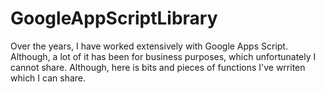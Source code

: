 # GoogleAppScriptLibrary
Over the years, I have worked extensively with Google Apps Script. Although, a lot of it has been for business purposes, which unfortunately I cannot share. Although, here is bits and pieces of functions I've wrriten which I can share. 
